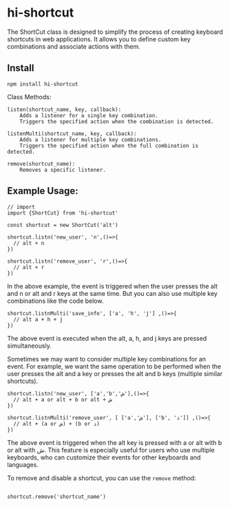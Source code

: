 # hi-shortcut

The ShortCut class is designed to simplify the process of creating keyboard shortcuts in web applications. It allows you to define custom key combinations and associate actions with them.

## Install 

```
npm install hi-shortcut
```

Class Methods:
    
    listen(shortcut_name, key, callback):
        Adds a listener for a single key combination.
        Triggers the specified action when the combination is detected.

    listenMulti(shortcut_name, key, callback):
        Adds a listener for multiple key combinations.
        Triggers the specified action when the full combination is detected.

    remove(shortcut_name):
        Removes a specific listener.

## Example Usage:

```JS
// import
import {ShortCut} from 'hi-shortcut'

const shortcut = new ShortCut('alt')

shortcut.listn('new_user', 'n',()=>{
  // alt + n
})

shortcut.listn('remove_user', 'r',()=>{
  // alt + r
})
```

In the above example, the event is triggered when the user presses the alt and n or alt and r keys at the same time.
But you can also use multiple key combinations like the code below.

```JS
shortcut.listnMulti('save_info', ['a', 'h', 'j'] ,()=>{
  // alt a + h + j
})
```
The above event is executed when the alt, a, h, and j keys are pressed simultaneously.

Sometimes we may want to consider multiple key combinations for an event. For example, we want the same operation to be performed when the user presses the alt and a key or presses the alt and b keys (multiple similar shortcuts).

```JS
shortcut.listn('new_user', ['a','b','ش'],()=>{
  // alt + a or alt + b or alt + ش
})

shortcut.listnMulti('remove_user', [ ['a','ش'], ['b', 'ذ']] ,()=>{
  // alt + (a or ش) + (b or ذ)
})
```
The above event is triggered when the alt key is pressed with a or alt with b or alt with ش.
This feature is especially useful for users who use multiple keyboards, who can customize their events for other keyboards and languages.

To remove and disable a shortcut, you can use the `remove` method:

```JS

shortcut.remove('shortcut_name')
```
